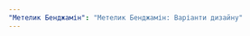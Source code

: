 ```yaml
---
"Метелик Бенджамін": "Метелик Бенджамін: Варіанти дизайну"
---
```


<PatternOptions pattern='benjamin' />
